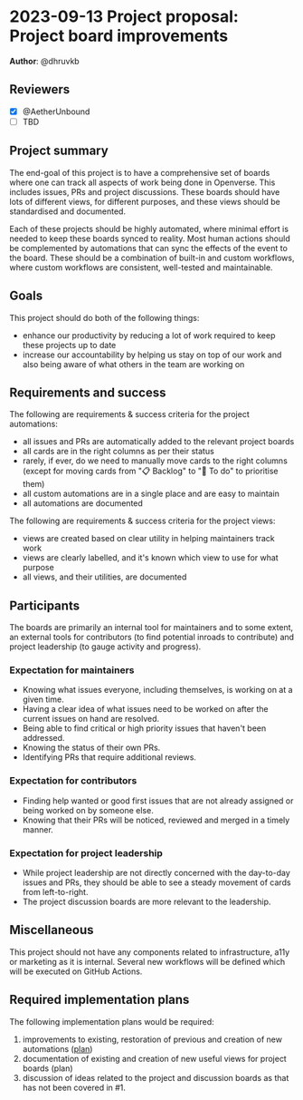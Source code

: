 # 2023-09-13 Project proposal: Project board improvements

**Author**: @dhruvkb

## Reviewers

- [x] @AetherUnbound
- [ ] TBD

## Project summary

The end-goal of this project is to have a comprehensive set of boards where one
can track all aspects of work being done in Openverse. This includes issues, PRs
and project discussions. These boards should have lots of different views, for
different purposes, and these views should be standardised and documented.

Each of these projects should be highly automated, where minimal effort is
needed to keep these boards synced to reality. Most human actions should be
complemented by automations that can sync the effects of the event to the board.
These should be a combination of built-in and custom workflows, where custom
workflows are consistent, well-tested and maintainable.

## Goals

This project should do both of the following things:

- enhance our productivity by reducing a lot of work required to keep these
  projects up to date
- increase our accountability by helping us stay on top of our work and also
  being aware of what others in the team are working on

## Requirements and success

The following are requirements & success criteria for the project automations:

- all issues and PRs are automatically added to the relevant project boards
- all cards are in the right columns as per their status
- rarely, if ever, do we need to manually move cards to the right columns
  (except for moving cards from "📋 Backlog" to "📅 To do" to prioritise them)
- all custom automations are in a single place and are easy to maintain
- all automations are documented

The following are requirements & success criteria for the project views:

- views are created based on clear utility in helping maintainers track work
- views are clearly labelled, and it's known which view to use for what purpose
- all views, and their utilities, are documented

## Participants

The boards are primarily an internal tool for maintainers and to some extent, an
external tools for contributors (to find potential inroads to contribute) and
project leadership (to gauge activity and progress).

### Expectation for maintainers

- Knowing what issues everyone, including themselves, is working on at a given
  time.
- Having a clear idea of what issues need to be worked on after the current
  issues on hand are resolved.
- Being able to find critical or high priority issues that haven't been
  addressed.
- Knowing the status of their own PRs.
- Identifying PRs that require additional reviews.

### Expectation for contributors

- Finding help wanted or good first issues that are not already assigned or
  being worked on by someone else.
- Knowing that their PRs will be noticed, reviewed and merged in a timely
  manner.

### Expectation for project leadership

- While project leadership are not directly concerned with the day-to-day issues
  and PRs, they should be able to see a steady movement of cards from
  left-to-right.
- The project discussion boards are more relevant to the leadership.

## Miscellaneous

This project should not have any components related to infrastructure, a11y or
marketing as it is internal. Several new workflows will be defined which will be
executed on GitHub Actions.

## Required implementation plans

The following implementation plans would be required:

1. improvements to existing, restoration of previous and creation of new
   automations
   ([plan](/projects/proposals/project_improvement/20230914-implementation_plan_project_automations.md))
2. documentation of existing and creation of new useful views for project boards
   (plan)
3. discussion of ideas related to the project and discussion boards as that has
   not been covered in #1.
